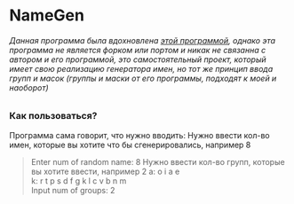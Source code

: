 # NameGen

###### Данная программа была вдохновлена [этой программой](https://github.com/yiotro/NiceNameGen), однако эта программа не является форком или портом и никак не связанна с автором и его программой, это самостоятельный проект, который имеет свою реализацию генератора имен, но тот же принцип ввода групп и масок (группы и маски от его программы, подходят к моей и наоборот)

### Как пользоваться?

Программа сама говорит, что нужно вводить:
Нужно ввести кол-во имен, которые вы хотите что бы сгенерировались, например 8
> Enter num of random name: 8
Нужно ввести кол-во групп, которые вы хотите ввести, например 2
a: o i a e  
k: r t p s d f g k l c v b n m  
> Input num of groups: 2
>
>
>
>
>
>
>
 
